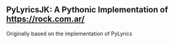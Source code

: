 ## PyLyricsJK: A Pythonic Implementation of https://rock.com.ar/

Originally based on the implementation of PyLyrics